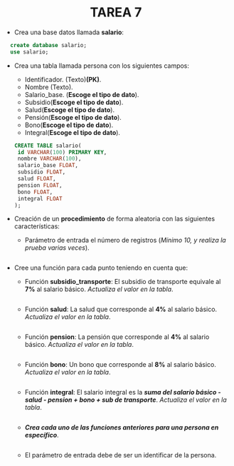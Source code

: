 <div align="center">

# TAREA 7

</div>

- Crea una base datos llamada __salario__:

```sql
  create database salario;
  use salario;
```
   
- Crea una tabla llamada persona con los siguientes campos:
    - Identificador. (Texto)__(PK)__.
    - Nombre (Texto).
    - Salario_base. (__Escoge el tipo de dato__).
    - Subsidio(__Escoge el tipo de dato__).
    - Salud(__Escoge el tipo de dato__).
    - Pensión(__Escoge el tipo de dato__).
    - Bono(__Escoge el tipo de dato__).
    - Integral(__Escoge el tipo de dato__).


  ```sql
  CREATE TABLE salario(
   id VARCHAR(100) PRIMARY KEY,
   nombre VARCHAR(100),
   salario_base FLOAT,
   subsidio FLOAT,
   salud FLOAT,
   pension FLOAT,
   bono FLOAT,
   integral FLOAT
  );


  ```

- Creación de un __procedimiento__ de forma aleatoria con las siguientes características:
    - Parámetro de entrada el número de registros (_Mínimo 10, y realiza la prueba varias veces_).
 
    ```sql

    ```

- Cree una función para cada punto teniendo en cuenta que:
    - Función __subsidio_transporte__: El subsidio de transporte equivale al __7%__ al salario básico. _Actualiza el valor en la tabla_.

      ```sql

      ```
      
    - Función __salud__: La salud que corresponde al __4%__ al salario básico.  _Actualiza el valor en la tabla_.

      ```sql

      ```
      
    - Función __pension__: La pensión que corresponde al __4%__ al salario básico.  _Actualiza el valor en la tabla_.

      ```sql

      ```
      
    - Función __bono__: Un bono que corresponde al __8%__ al salario básico. _Actualiza el valor en la tabla_.
 
      ```sql

      ```
      
    - Función __integral__: El salario integral es la ___suma del salario básico - salud - pension + bono + sub de transporte___. _Actualiza el valor en la tabla_.

      ```sql

      ```
      
    - ___Crea cada uno de las funciones anteriores para una persona en específico___.
 
      ```sql

      ```
      
    - El parámetro de entrada debe de ser un identificar de la persona.
 
      ```sql

      ```
